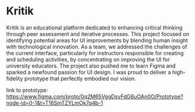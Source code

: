 # Kritik

Kritik is an educational platform dedicated to enhancing critical thinking through peer assessment and iterative processes. This project focused on identifying potential areas for UI improvements by blending human insight with technological innovation. As a team, we addressed the challenges of the current interface, particularly for instructors responsible for creating and scheduling activities, by concentrating on improving the UI for university educators. The project also pushed me to learn Figma and sparked a newfound passion for UI design. I was proud to deliver a high-fidelity prototype that perfectly embodied our vision.

link to prototype:  https://www.figma.com/proto/0q2M65VggDsyFdG6uOAn0O/Prototype?node-id=0-1&t=T16SmTZYLmOk7q4b-1
